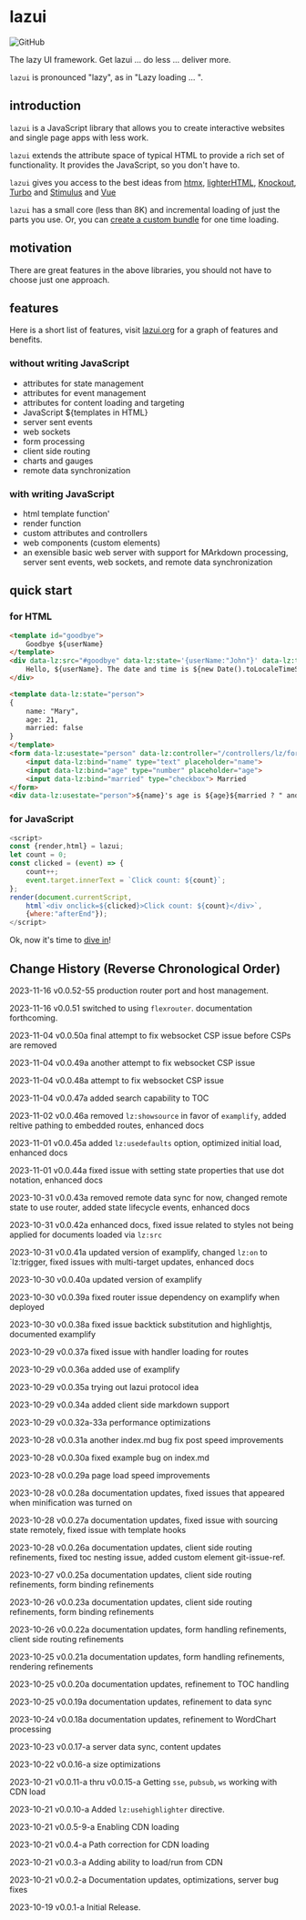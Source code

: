 # lazui

![GitHub](https://img.shields.io/github/license/anywhichway/lazui)

The lazy UI framework. Get lazui ... do less ... deliver more.

`lazui` is pronounced "lazy", as in "Lazy loading ... ".

## introduction

`lazui` is a JavaScript library that allows you to create interactive websites and single page apps with less work.

`lazui` extends the attribute space of typical HTML to provide a rich set of functionality. It provides the JavaScript, so
you don't have to.

`lazui` gives you access to the best ideas from [htmx](https://htmx.org/), [lighterHTML](https://github.com/WebReflection/lighterhtml),  [Knockout](https://knockoutjs.com/), [Turbo](https://turbo.hotwired.dev/) and [Stimulus](https://stimulus.hotwired.dev/) and [Vue](https://vuejs.org/)

`lazui` has a small core (less than 8K) and incremental loading of just the parts you use. Or, you can [create a custom bundle](./lazui.md/#creating-a-custom-bundle) for one time loading.

## motivation

There are great features in the above libraries, you should not have to choose just one approach.

## features

Here is a short list of features, visit [lazui.org](https://lazui.org) for a graph of features and benefits.

### without writing JavaScript

- attributes for state management
- attributes for event management
- attributes for content loading and targeting
- JavaScript ${templates in HTML}
- server sent events
- web sockets
- form processing
- client side routing
- charts and gauges
- remote data synchronization

### with writing JavaScript

- html template function'
- render function
- custom attributes and controllers
- web components (custom elements)
- an exensible basic web server with support for MArkdown processing, server sent events, web sockets, and remote data synchronization

## quick start

### for HTML

```html
<template id="goodbye">
    Goodbye ${userName}
</template>
<div data-lz:src="#goodbye" data-lz:state='{userName:"John"}' data-lz:trigger="click dispatch:load" data-lz:target="outer">
    Hello, ${userName}. The date and time is ${new Date().toLocaleTimeString()}. Click to leave.
</div>
```

```html
<template data-lz:state="person">
{
    name: "Mary",
    age: 21,
    married: false
}
</template>
<form data-lz:usestate="person" data-lz:controller="/controllers/lz/form.js">
    <input data-lz:bind="name" type="text" placeholder="name">
    <input data-lz:bind="age" type="number" placeholder="age">
    <input data-lz:bind="married" type="checkbox"> Married
</form>
<div data-lz:usestate="person">${name}'s age is ${age}${married ? " and married" :""}.</div>
```

### for JavaScript

```javascript
<script>
const {render,html} = lazui;
let count = 0;
const clicked = (event) => {
    count++;
    event.target.innerText = `Click count: ${count}`;
};
render(document.currentScript,
    html`<div onclick=${clicked}>Click count: ${count}</div>`,
    {where:"afterEnd"});
</script>
```

Ok, now it's time to [dive in](https://lazui.org/docs/lazui.md)!

## Change History (Reverse Chronological Order)

2023-11-16 v0.0.52-55 production router port and host management.

2023-11-16 v0.0.51 switched to using `flexrouter`. documentation forthcoming.

2023-11-04 v0.0.50a final attempt to fix websocket CSP issue before CSPs are removed

2023-11-04 v0.0.49a another attempt to fix websocket CSP issue

2023-11-04 v0.0.48a attempt to fix websocket CSP issue

2023-11-04 v0.0.47a added search capability to TOC

2023-11-02 v0.0.46a removed `lz:showsource` in favor of `examplify`, added reltive pathing to embedded routes, enhanced docs

2023-11-01 v0.0.45a added `lz:usedefaults` option, optimized initial load, enhanced docs

2023-11-01 v0.0.44a fixed issue with setting state properties that use dot notation, enhanced docs

2023-10-31 v0.0.43a removed remote data sync for now, changed remote state to use router, added state lifecycle events,
enhanced docs

2023-10-31 v0.0.42a enhanced docs, fixed issue related to styles not being applied for documents loaded via `lz:src`

2023-10-31 v0.0.41a updated version of examplify, changed `lz:on` to `lz:trigger, fixed issues with multi-target updates, enhanced docs

2023-10-30 v0.0.40a updated version of examplify

2023-10-30 v0.0.39a fixed router issue dependency on examplify when deployed

2023-10-30 v0.0.38a fixed issue backtick substitution and highlightjs, documented examplify

2023-10-29 v0.0.37a fixed issue with handler loading for routes

2023-10-29 v0.0.36a added use of examplify

2023-10-29 v0.0.35a trying out lazui protocol idea

2023-10-29 v0.0.34a added client side markdown support

2023-10-29 v0.0.32a-33a performance optimizations

2023-10-28 v0.0.31a another index.md bug fix post speed improvements

2023-10-28 v0.0.30a fixed example bug on index.md

2023-10-28 v0.0.29a page load speed improvements

2023-10-28 v0.0.28a documentation updates, fixed issues that appeared when minification was turned on

2023-10-28 v0.0.27a documentation updates, fixed issue with sourcing state remotely, fixed issue with template hooks

2023-10-28 v0.0.26a documentation updates, client side routing refinements, fixed toc nesting issue, added custom element
git-issue-ref.

2023-10-27 v0.0.25a documentation updates, client side routing refinements, form binding refinements

2023-10-26 v0.0.23a documentation updates, client side routing refinements, form binding refinements

2023-10-26 v0.0.22a documentation updates, form handling refinements, client side routing refinements

2023-10-25 v0.0.21a documentation updates, form handling refinements, rendering refinements

2023-10-25 v0.0.20a documentation updates, refinement to TOC handling

2023-10-25 v0.0.19a documentation updates, refinement to data sync

2023-10-24 v0.0.18a documentation updates, refinement to WordChart processing

2023-10-23 v0.0.17-a server data sync, content updates

2023-10-22 v0.0.16-a size optimizations

2023-10-21 v0.0.11-a thru v0.0.15-a Getting `sse`, `pubsub`, `ws` working with CDN load

2023-10-21 v0.0.10-a Added `lz:usehighlighter` directive.

2023-10-21 v0.0.5-9-a Enabling CDN loading

2023-10-21 v0.0.4-a Path correction for CDN loading

2023-10-21 v0.0.3-a Adding ability to load/run from CDN

2023-10-21 v0.0.2-a Documentation updates, optimizations, server bug fixes

2023-10-19 v0.0.1-a Initial Release.



